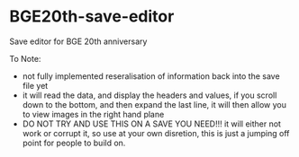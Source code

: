# BGE20th-save-editor
Save editor for BGE 20th anniversary

To Note: 
- not fully implemented reseralisation of information back into the save file yet 
- it will read the data, and display the headers and values, if you scroll down to the bottom, and then expand the last line, it will then allow you to view images in the right hand plane 
- DO NOT TRY AND USE THIS ON A SAVE YOU NEED!!! it will either not work or corrupt it, so use at your own disretion, this is just a jumping off point for people to build on. 
